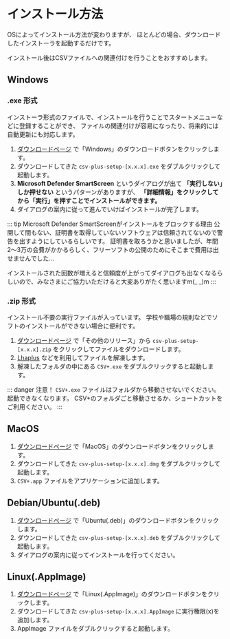 # インストール方法

OSによってインストール方法が変わりますが、
ほとんどの場合、ダウンロードしたインストーラを起動するだけです。

インストール後はCSVファイルへの関連付けを行うことをおすすめします。

## Windows

### .exe 形式

インストーラ形式のファイルで、インストールを行うことでスタートメニューなどに登録することができ、
ファイルの関連付けが容易になったり、将来的には自動更新にも対応します。

1. [ダウンロードページ](/csv-plus/download) で「Windows」のダウンロードボタンをクリックします。
2. ダウンロードしてきた `csv-plus-setup-[x.x.x].exe` をダブルクリックして起動します。
3. **Microsoft Defender SmartScreen** というダイアログが出て **「実行しない」しか押せない**
   というパターンがありますが、 **「詳細情報」をクリックしてから「実行」を押すことでインストールができます。**
4. ダイアログの案内に従って進んでいけばインストールが完了します。


::: tip Microsoft Defender SmartScreenがインストールをブロックする理由
公開して間もない、証明書を取得していないソフトウェアは信頼されてないので警告を出すようにしているらしいです。
証明書を取ろうかと思いましたが、年間2〜3万の会費がかかるらしく、フリーソフトの公開のためにそこまで費用は出せませんでした...

インストールされた回数が増えると信頼度が上がってダイアログも出なくなるらしいので、みなさまにご協力いただけると大変ありがたく思いますm(_ _)m
:::


### .zip 形式

インストール不要の実行ファイルが入っています。
学校や職場の規則などでソフトのインストールができない場合に便利です。

1. [ダウンロードページ](/csv-plus/download) で「その他のリリース」から `csv-plus-setup-[x.x.x].zip`
   をクリックしてファイルをダウンロードします。
2. [Lhaplus](https://forest.watch.impress.co.jp/library/software/lhaplus/) などを利用してファイルを解凍します。
3. 解凍したフォルダの中にある `CSV+.exe` をダブルクリックすると起動します。

::: danger 注意！
`CSV+.exe` ファイルはフォルダから移動させないでください。起動できなくなります。
CSV+のフォルダごと移動させるか、ショートカットをご利用ください。
:::

## MacOS

1. [ダウンロードページ](/csv-plus/download) で「MacOS」のダウンロードボタンをクリックします。
2. ダウンロードしてきた `csv-plus-setup-[x.x.x].dmg` をダブルクリックして起動します。
3. `CSV+.app` ファイルをアプリケーションに追加します。


## Debian/Ubuntu(.deb)

1. [ダウンロードページ](/csv-plus/download) で「Ubuntu(.deb)」のダウンロードボタンをクリックします。
2. ダウンロードしてきた `csv-plus-setup-[x.x.x].deb` をダブルクリックして起動します。
3. ダイアログの案内に従ってインストールを行ってください。


## Linux(.AppImage)

1. [ダウンロードページ](/csv-plus/download) で「Linux(.AppImage)」のダウンロードボタンをクリックします。
2. ダウンロードしてきた `csv-plus-setup-[x.x.x].AppImage` に実行権限(x)を追加します。
3. AppImage ファイルをダブルクリックすると起動します。

<br>
<br>
<br>

<!-- CSV+使い方 -->
<ins class="adsbygoogle"
style="display:block"
data-ad-client="ca-pub-9835503912749997"
data-ad-slot="2237157972"
data-ad-format="auto"
data-full-width-responsive="true"></ins>
<script>
     (adsbygoogle = window.adsbygoogle || []).push({});
</script>
